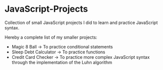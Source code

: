 # JavaScript-Projects

Collection of small JavaScript projects I did to learn and practice JavaScript syntax.

Hereby a complete list of my smaller projects:
- Magic 8 Ball -> To practice conditional statements
- Sleep Debt Calculator -> To practice functions
- Credit Card Checker -> To practice more complex JavaScript syntax through the implementation of the Luhn algorithm
